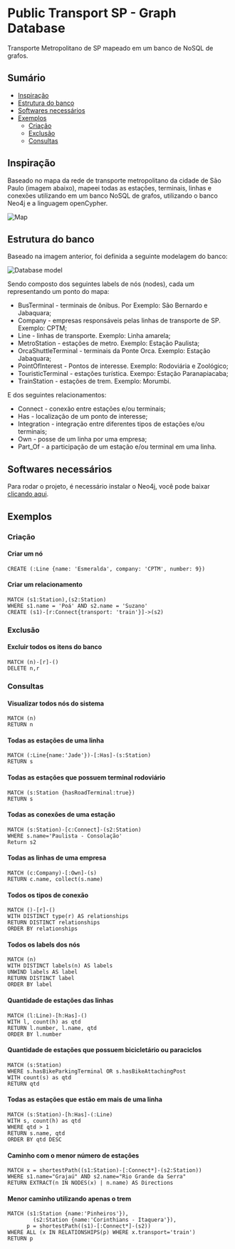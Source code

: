 # Public Transport SP - Graph Database

Transporte Metropolitano de SP mapeado em um banco de NoSQL de grafos.

## Sumário

* [Inspiração](#inspiração)
* [Estrutura do banco](#Estrutura-do-banco)
* [Softwares necessários](#Softwares-necessários)
* [Exemplos](#Exemplos)
  * [Criação](#Criação)
  * [Exclusão](#Exclusão)
  * [Consultas](#Consultas)

## Inspiração

Baseado no mapa da rede de transporte metropolitano da cidade de São Paulo (imagem abaixo), mapeei todas as estações, terminais, linhas e conexões utilizando em um banco NoSQL de grafos, utilizando o banco Neo4j e a linguagem openCypher.

![Map](img/map.png?raw=true "Map")

## Estrutura do banco

Baseado na imagem anterior, foi definida a seguinte modelagem do banco:

![Database model](img/TransportSP.png?raw=true "Database model")

Sendo composto dos seguintes labels de nós (nodes), cada um representando um ponto do mapa:
- BusTerminal - terminais de ônibus. Por Exemplo: São Bernardo e Jabaquara;
- Company - empresas responsáveis pelas linhas de transporte de SP. Exemplo: CPTM;
- Line - linhas de transporte. Exemplo: Linha amarela;
- MetroStation - estações de metro. Exemplo: Estação Paulista;
- OrcaShuttleTerminal - terminais da Ponte Orca. Exemplo: Estação Jabaquara;
- PointOfInterest - Pontos de interesse. Exemplo: Rodoviária e Zoológico;
- TouristicTerminal - estações turística. Exempo: Estação Paranapiacaba;
- TrainStation - estações de trem. Exemplo: Morumbi.

E dos seguintes relacionamentos:
- Connect - conexão entre estações e/ou terminais;
- Has - localização de um ponto de interesse;
- Integration - integração entre diferentes tipos de estações e/ou terminais;
- Own - posse de um linha por uma empresa;
- Part_Of - a participação de um estação e/ou terminal em uma linha.

## Softwares necessários

Para rodar o projeto, é necessário instalar o Neo4j, você pode baixar [clicando aqui](https://neo4j.com/download/?ref=hro).

## Exemplos

### Criação

#### Criar um nó

```
CREATE (:Line {name: 'Esmeralda', company: 'CPTM', number: 9})
```

#### Criar um relacionamento

```
MATCH (s1:Station),(s2:Station)
WHERE s1.name = 'Poá' AND s2.name = 'Suzano'
CREATE (s1)-[r:Connect{transport: 'train'}]->(s2)
```

### Exclusão

#### Excluir todos os itens do banco

```
MATCH (n)-[r]-()
DELETE n,r
```

### Consultas

#### Visualizar todos nós do sistema

```
MATCH (n)
RETURN n
```

#### Todas as estações de uma linha

```
MATCH (:Line{name:'Jade'})-[:Has]-(s:Station)
RETURN s
```

#### Todas as estações que possuem terminal rodoviário

```
MATCH (s:Station {hasRoadTerminal:true})
RETURN s
```

#### Todas as conexões de uma estação

```
MATCH (s:Station)-[c:Connect]-(s2:Station)
WHERE s.name='Paulista - Consolação'
Return s2
```

#### Todas as linhas de uma empresa

```
MATCH (c:Company)-[:Own]-(s)
RETURN c.name, collect(s.name)
```

#### Todos os tipos de conexão

```
MATCH ()-[r]-()
WITH DISTINCT type(r) AS relationships
RETURN DISTINCT relationships
ORDER BY relationships
```

#### Todos os labels dos nós

```
MATCH (n)
WITH DISTINCT labels(n) AS labels
UNWIND labels AS label
RETURN DISTINCT label
ORDER BY label
```

#### Quantidade de estações das linhas

```
MATCH (l:Line)-[h:Has]-()
WITH l, count(h) as qtd
RETURN l.number, l.name, qtd
ORDER BY l.number
```

#### Quantidade de estações que possuem bicicletário ou paraciclos

```
MATCH (s:Station)
WHERE s.hasBikeParkingTerminal OR s.hasBikeAttachingPost
WITH count(s) as qtd
RETURN qtd
```

#### Todas as estações que estão em mais de uma linha

```
MATCH (s:Station)-[h:Has]-(:Line)
WITH s, count(h) as qtd
WHERE qtd > 1
RETURN s.name, qtd
ORDER BY qtd DESC
```

#### Caminho com o menor número de estações

```
MATCH x = shortestPath((s1:Station)-[:Connect*]-(s2:Station))
WHERE s1.name="Grajaú" AND s2.name="Rio Grande da Serra"
RETURN EXTRACT(n IN NODES(x) | n.name) AS Directions
```

#### Menor caminho utilizando apenas o trem

```
MATCH (s1:Station {name:'Pinheiros'}),
	    (s2:Station {name:'Corinthians - Itaquera'}),
      p = shortestPath((s1)-[:Connect*]-(s2))
WHERE ALL (x IN RELATIONSHIPS(p) WHERE x.transport='train')
RETURN p
```
